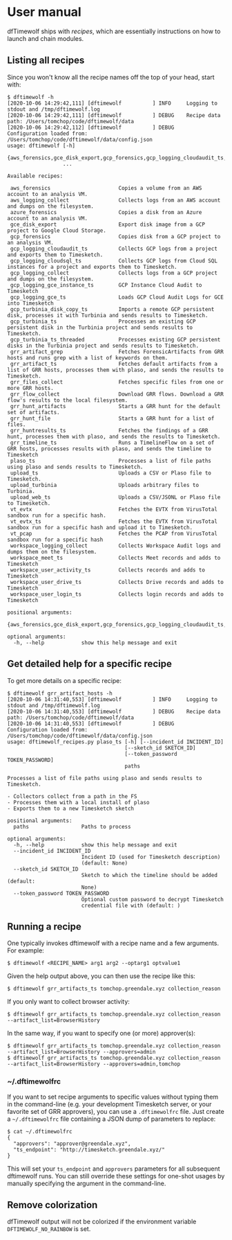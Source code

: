 # User manual

dfTimewolf ships with _recipes_, which are essentially instructions on how to
launch and chain modules.

## Listing all recipes

Since you won't know all the recipe names off the top of your head, start with:

```code
$ dftimewolf -h
[2020-10-06 14:29:42,111] [dftimewolf          ] INFO     Logging to stdout and /tmp/dftimewolf.log
[2020-10-06 14:29:42,111] [dftimewolf          ] DEBUG    Recipe data path: /Users/tomchop/code/dftimewolf/data
[2020-10-06 14:29:42,112] [dftimewolf          ] DEBUG    Configuration loaded from: /Users/tomchop/code/dftimewolf/data/config.json
usage: dftimewolf [-h]
                  {aws_forensics,gce_disk_export,gcp_forensics,gcp_logging_cloudaudit_ts,gcp_logging_cloudsql_ts,gcp_logging_collect,gcp_logging_gce_instance_ts,gcp_logging_gce_ts,gcp_turbinia_disk_copy_ts,gcp_turbinia_ts,grr_artifact_grep,grr_artifact_ts,grr_files_collect,grr_flow_collect,grr_hunt_artifacts,grr_hunt_file,grr_huntresults_ts,plaso_ts,upload_ts,upload_turbinia,upload_web_ts,vt_pcap_ts}
                  ...

Available recipes:

 aws_forensics                      Copies a volume from an AWS account to an analysis VM.
 aws_logging_collect                Collects logs from an AWS account and dumps on the filesystem.
 azure_forensics                    Copies a disk from an Azure account to an analysis VM.
 gce_disk_export                    Export disk image from a GCP project to Google Cloud Storage.
 gcp_forensics                      Copies disk from a GCP project to an analysis VM.
 gcp_logging_cloudaudit_ts          Collects GCP logs from a project and exports them to Timesketch.
 gcp_logging_cloudsql_ts            Collects GCP logs from Cloud SQL instances for a project and exports them to Timesketch.
 gcp_logging_collect                Collects logs from a GCP project and dumps on the filesystem.
 gcp_logging_gce_instance_ts        GCP Instance Cloud Audit to Timesketch
 gcp_logging_gce_ts                 Loads GCP Cloud Audit Logs for GCE into Timesketch
 gcp_turbinia_disk_copy_ts          Imports a remote GCP persistent disk, processes it with Turbinia and sends results to Timesketch.
 gcp_turbinia_ts                    Processes an existing GCP persistent disk in the Turbinia project and sends results to Timesketch.
 gcp_turbinia_ts_threaded           Processes existing GCP persistent disks in the Turbinia project and sends results to Timesketch.
 grr_artifact_grep                  Fetches ForensicArtifacts from GRR hosts and runs grep with a list of keywords on them.
 grr_artifact_ts                    Fetches default artifacts from a list of GRR hosts, processes them with plaso, and sends the results to Timesketch.
 grr_files_collect                  Fetches specific files from one or more GRR hosts.
 grr_flow_collect                   Download GRR flows. Download a GRR flow's results to the local filesystem.
 grr_hunt_artifacts                 Starts a GRR hunt for the default set of artifacts.
 grr_hunt_file                      Starts a GRR hunt for a list of files.
 grr_huntresults_ts                 Fetches the findings of a GRR hunt, processes them with plaso, and sends the results to Timesketch.
 grr_timeline_ts                    Runs a TimelineFlow on a set of GRR hosts, processes results with plaso, and sends the timeline to Timesketch
 plaso_ts                           Processes a list of file paths using plaso and sends results to Timesketch.
 upload_ts                          Uploads a CSV or Plaso file to Timesketch.
 upload_turbinia                    Uploads arbitrary files to Turbinia.
 upload_web_ts                      Uploads a CSV/JSONL or Plaso file to Timesketch.
 vt_evtx                            Fetches the EVTX from VirusTotal sandbox run for a specific hash.
 vt_evtx_ts                         Fetches the EVTX from VirusTotal sandbox run for a specific hash and upload it to Timesketch.
 vt_pcap                            Fetches the PCAP from VirusTotal sandbox run for a specific hash
 workspace_logging_collect          Collects Workspace Audit logs and dumps them on the filesystem.
 workspace_meet_ts                  Collects Meet records and adds to Timesketch
 workspace_user_activity_ts         Collects records and adds to Timesketch
 workspace_user_drive_ts            Collects Drive records and adds to Timesketch
 workspace_user_login_ts            Collects login records and adds to Timesketch

positional arguments:
  {aws_forensics,gce_disk_export,gcp_forensics,gcp_logging_cloudaudit_ts,gcp_logging_cloudsql_ts,gcp_logging_collect,gcp_logging_gce_instance_ts,gcp_logging_gce_ts,gcp_turbinia_disk_copy_ts,gcp_turbinia_ts,grr_artifact_grep,grr_artifact_ts,grr_files_collect,grr_flow_collect,grr_hunt_artifacts,grr_hunt_file,grr_huntresults_ts,plaso_ts,upload_ts,upload_turbinia,upload_web_ts,vt_pcap_ts}

optional arguments:
  -h, --help            show this help message and exit
```

## Get detailed help for a specific recipe

To get more details on a specific recipe:

```code
$ dftimewolf grr_artifact_hosts -h
[2020-10-06 14:31:40,553] [dftimewolf          ] INFO     Logging to stdout and /tmp/dftimewolf.log
[2020-10-06 14:31:40,553] [dftimewolf          ] DEBUG    Recipe data path: /Users/tomchop/code/dftimewolf/data
[2020-10-06 14:31:40,553] [dftimewolf          ] DEBUG    Configuration loaded from: /Users/tomchop/code/dftimewolf/data/config.json
usage: dftimewolf_recipes.py plaso_ts [-h] [--incident_id INCIDENT_ID]
                                      [--sketch_id SKETCH_ID]
                                      [--token_password TOKEN_PASSWORD]
                                      paths

Processes a list of file paths using plaso and sends results to Timesketch.

- Collectors collect from a path in the FS
- Processes them with a local install of plaso
- Exports them to a new Timesketch sketch

positional arguments:
  paths                 Paths to process

optional arguments:
  -h, --help            show this help message and exit
  --incident_id INCIDENT_ID
                        Incident ID (used for Timesketch description)
                        (default: None)
  --sketch_id SKETCH_ID
                        Sketch to which the timeline should be added (default:
                        None)
  --token_password TOKEN_PASSWORD
                        Optional custom password to decrypt Timesketch
                        credential file with (default: )
```

## Running a recipe

One typically invokes dftimewolf with a recipe name and a few arguments. For
example:

    $ dftimewolf <RECIPE_NAME> arg1 arg2 --optarg1 optvalue1

Given the help output above, you can then use the recipe like this:

    $ dftimewolf grr_artifacts_ts tomchop.greendale.xyz collection_reason

If you only want to collect browser activity:

    $ dftimewolf grr_artifacts_ts tomchop.greendale.xyz collection_reason --artifact_list=BrowserHistory

In the same way, if you want to specify one (or more) approver(s):

    $ dftimewolf grr_artifacts_ts tomchop.greendale.xyz collection_reason --artifact_list=BrowserHistory --approvers=admin
    $ dftimewolf grr_artifacts_ts tomchop.greendale.xyz collection_reason --artifact_list=BrowserHistory --approvers=admin,tomchop

### ~/.dftimewolfrc

If you want to set recipe arguments to specific values without typing them in
the command-line (e.g. your development Timesketch server, or your favorite set
of GRR approvers), you can use a `.dftimewolfrc` file. Just create a
`~/.dftimewolfrc` file containing a JSON dump of parameters to replace:

    $ cat ~/.dftimewolfrc
    {
      "approvers": "approver@greendale.xyz",
      "ts_endpoint": "http://timesketch.greendale.xyz/"
    }

This will set your `ts_endpoint` and `approvers` parameters for all subsequent
dftimewolf runs. You can still override these settings for one-shot usages by
manually specifying the argument in the command-line.

## Remove colorization

dfTimewolf output will not be colorized if the environment variable ```DFTIMEWOLF_NO_RAINBOW``` is set.
